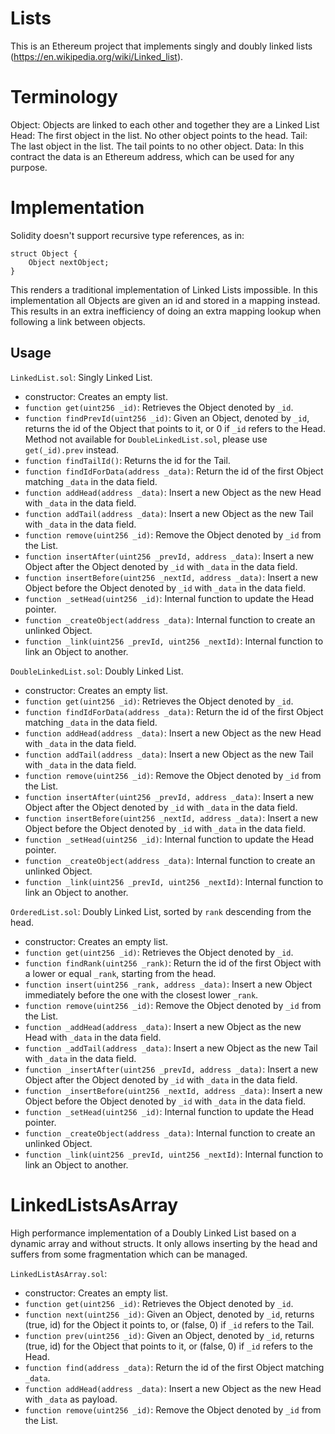 # Lists

This is an Ethereum project that implements singly and doubly linked lists (https://en.wikipedia.org/wiki/Linked_list).

# Terminology
Object: Objects are linked to each other and together they are a Linked List
Head: The first object in the list. No other object points to the head.
Tail: The last object in the list. The tail points to no other object.
Data: In this contract the data is an Ethereum address, which can be used for any purpose.

# Implementation
Solidity doesn't support recursive type references, as in:
```
struct Object {
    Object nextObject;
}
```
This renders a traditional implementation of Linked Lists impossible. In this implementation all Objects are given an id and stored in a mapping instead. This results in an extra inefficiency of doing an extra mapping lookup when following a link between objects.

## Usage

`LinkedList.sol`: Singly Linked List.
* constructor: Creates an empty list.
* `function get(uint256 _id)`: Retrieves the Object denoted by `_id`.
* `function findPrevId(uint256 _id)`: Given an Object, denoted by `_id`, returns the id of the Object that points to it, or 0 if `_id` refers to the Head. Method not available for `DoubleLinkedList.sol`, please use `get(_id).prev` instead.
* `function findTailId()`: Returns the id for the Tail.
* `function findIdForData(address _data)`: Return the id of the first Object matching `_data` in the data field.
* `function addHead(address _data)`: Insert a new Object as the new Head with `_data` in the data field.
* `function addTail(address _data)`: Insert a new Object as the new Tail with `_data` in the data field.
* `function remove(uint256 _id)`: Remove the Object denoted by `_id` from the List.
* `function insertAfter(uint256 _prevId, address _data)`: Insert a new Object after the Object denoted by `_id` with `_data` in the data field.
* `function insertBefore(uint256 _nextId, address _data)`: Insert a new Object before the Object denoted by `_id` with `_data` in the data field.
* `function _setHead(uint256 _id)`: Internal function to update the Head pointer.
* `function _createObject(address _data)`: Internal function to create an unlinked Object.
* `function _link(uint256 _prevId, uint256 _nextId)`: Internal function to link an Object to another.

`DoubleLinkedList.sol`: Doubly Linked List.
* constructor: Creates an empty list.
* `function get(uint256 _id)`: Retrieves the Object denoted by `_id`.
* `function findIdForData(address _data)`: Return the id of the first Object matching `_data` in the data field.
* `function addHead(address _data)`: Insert a new Object as the new Head with `_data` in the data field.
* `function addTail(address _data)`: Insert a new Object as the new Tail with `_data` in the data field.
* `function remove(uint256 _id)`: Remove the Object denoted by `_id` from the List.
* `function insertAfter(uint256 _prevId, address _data)`: Insert a new Object after the Object denoted by `_id` with `_data` in the data field.
* `function insertBefore(uint256 _nextId, address _data)`: Insert a new Object before the Object denoted by `_id` with `_data` in the data field.
* `function _setHead(uint256 _id)`: Internal function to update the Head pointer.
* `function _createObject(address _data)`: Internal function to create an unlinked Object.
* `function _link(uint256 _prevId, uint256 _nextId)`: Internal function to link an Object to another.

`OrderedList.sol`: Doubly Linked List, sorted by `rank` descending from the head.
* constructor: Creates an empty list.
* `function get(uint256 _id)`: Retrieves the Object denoted by `_id`.
* `function findRank(uint256 _rank)`: Return the id of the first Object with a lower or equal `_rank`, starting from the head.
* `function insert(uint256 _rank, address _data)`: Insert a new Object immediately before the one with the closest lower `_rank`.
* `function remove(uint256 _id)`: Remove the Object denoted by `_id` from the List.
* `function _addHead(address _data)`: Insert a new Object as the new Head with `_data` in the data field.
* `function _addTail(address _data)`: Insert a new Object as the new Tail with `_data` in the data field.
* `function _insertAfter(uint256 _prevId, address _data)`: Insert a new Object after the Object denoted by `_id` with `_data` in the data field.
* `function _insertBefore(uint256 _nextId, address _data)`: Insert a new Object before the Object denoted by `_id` with `_data` in the data field.
* `function _setHead(uint256 _id)`: Internal function to update the Head pointer.
* `function _createObject(address _data)`: Internal function to create an unlinked Object.
* `function _link(uint256 _prevId, uint256 _nextId)`: Internal function to link an Object to another.

# LinkedListsAsArray

High performance implementation of a Doubly Linked List based on a dynamic array and without structs. It only allows inserting by the head and suffers from some fragmentation which can be managed.

`LinkedListAsArray.sol`:
* constructor: Creates an empty list.
* `function get(uint256 _id)`: Retrieves the Object denoted by `_id`.
* `function next(uint256 _id)`: Given an Object, denoted by `_id`, returns (true, id) for the Object it points to, or (false, 0) if `_id` refers to the Tail.
* `function prev(uint256 _id)`: Given an Object, denoted by `_id`, returns (true, id) for the Object that points to it, or (false, 0) if `_id` refers to the Head.
* `function find(address _data)`: Return the id of the first Object matching `_data`.
* `function addHead(address _data)`: Insert a new Object as the new Head with `_data` as payload.
* `function remove(uint256 _id)`: Remove the Object denoted by `_id` from the List.